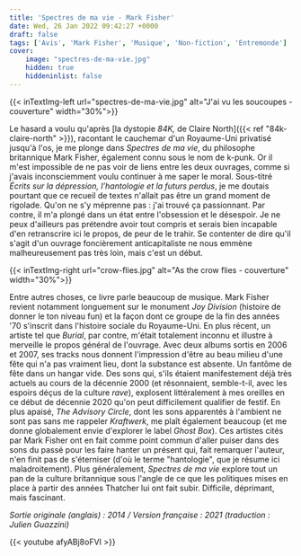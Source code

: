 ```yaml
---
title: 'Spectres de ma vie - Mark Fisher'
date: Wed, 26 Jan 2022 09:42:27 +0000
draft: false
tags: ['Avis', 'Mark Fisher', 'Musique', 'Non-fiction', 'Entremonde']
cover: 
    image: "spectres-de-ma-vie.jpg"
    hidden: true
    hiddeninlist: false
---
```


{{< inTextImg-left url="spectres-de-ma-vie.jpg" alt="J'ai vu les soucoupes - couverture" width="30%">}}

Le hasard a voulu qu'après [la dystopie _84K,_ de Claire North]({{< ref "84k-claire-north" >}}), racontant le cauchemar d'un Royaume-Uni privatisé jusqu'à l'os, je me plonge dans _Spectres de ma vie_, du philosophe britannique Mark Fisher, également connu sous le nom de k-punk. Or il m'est impossible de ne pas voir de liens entre les deux ouvrages, comme si j'avais inconsciemment voulu continuer à me saper le moral. Sous-titré _Écrits sur la dépression, l’hantologie et la futurs perdus_, je me doutais pourtant que ce recueil de textes n'allait pas être un grand moment de rigolade. Qu'on ne s'y méprenne pas : j'ai trouvé ça passionnant. Par contre, il m'a plongé dans un état entre l'obsession et le désespoir. Je ne peux d'ailleurs pas prétendre avoir tout compris et serais bien incapable d'en retranscrire ici le propos, de peur de le trahir. Se contenter de dire qu'il s'agit d'un ouvrage foncièrement anticapitaliste ne nous emmène malheureusement pas très loin, mais c'est un début.

{{< inTextImg-right url="crow-flies.jpg" alt="As the crow flies - couverture" width="30%">}}

Entre autres choses, ce livre parle beaucoup de musique. Mark Fisher revient notamment longuement sur le monument _Joy Division_ (histoire de donner le ton niveau fun) et la façon dont ce groupe de la fin des années '70 s'inscrit dans l'histoire sociale du Royaume-Uni. En plus récent, un artiste tel que _Burial_, par contre, m'était totalement inconnu et illustre à merveille le propos général de l'ouvrage. Avec deux albums sortis en 2006 et 2007, ses tracks nous donnent l'impression d'être au beau milieu d'une fête qui n'a pas vraiment lieu, dont la substance est absente. Un fantôme de fête dans un hangar vide. Des sons qui, s'ils étaient manifestement déjà très actuels au cours de la décennie 2000 (et résonnaient, semble-t-il, avec les espoirs déçus de la culture _rave_), explosent littéralement à mes oreilles en ce début de décennie 2020 qu'on peut difficilement qualifier de festif. En plus apaisé, _The Advisory Circle_, dont les sons apparentés à l'ambient ne sont pas sans me rappeler _Kraftwerk_, me plaît également beaucoup (et me donne globalement envie d'explorer le label _Ghost Box_). Ces artistes cités par Mark Fisher ont en fait comme point commun d'aller puiser dans des sons du passé pour les faire hanter un présent qui, fait remarquer l'auteur, n'en finit pas de s'éterniser (d'où le terme "hantologie", que je résume ici maladroitement). Plus généralement, _Spectres de ma vie_ explore tout un pan de la culture britannique sous l'angle de ce que les politiques mises en place à partir des années Thatcher lui ont fait subir. Difficile, déprimant, mais fascinant.

_Sortie originale (anglais) : 2014 / Version française : 2021 (traduction : Julien Guazzini)_

{{< youtube afyABj8oFVI >}}